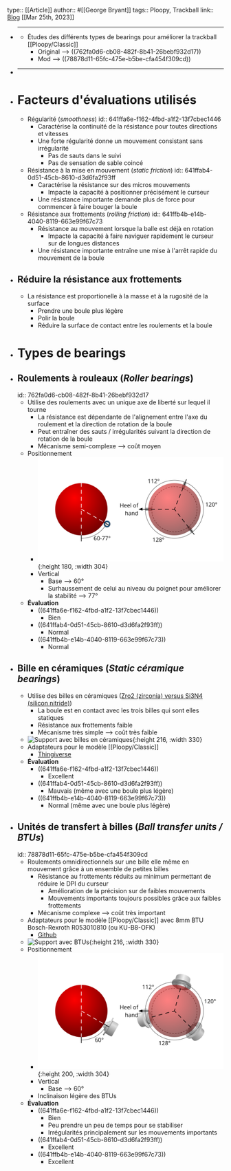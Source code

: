 type:: [[Article]]
author:: #[[George Bryant]]
tags:: Ploopy, Trackball
link:: [Blog](https://www.gbryant.co.uk/posts/2021-02-15_ploopy-trackball/post.html)
[[Mar 25th, 2023]]

- ***
	- Études des différents types de bearings pour améliorer la trackball [[Ploopy/Classic]]
		- Original --> ((762fa0d6-cb08-482f-8b41-26bebf932d17))
		- Mod --> ((78878d11-65fc-475e-b5be-cfa454f309cd))
- ***
- # Facteurs d'évaluations utilisés
	- Régularité (*smoothness*)
	  id:: 641ffa6e-f162-4fbd-a1f2-13f7cbec1446
		- Caractérise la continuité de la résistance pour toutes directions et vitesses
		- Une forte régularité donne un mouvement consistant sans irrégularité
			- Pas de sauts dans le suivi
			- Pas de sensation de sable coincé
	- Résistance à la mise en mouvement (*static friction*)
	  id:: 641ffab4-0d51-45cb-8610-d3d6fa2f93ff
		- Caractérise la résistance sur des micros mouvements
			- Impacte la capacité à positionner précisément le curseur
		- Une résistance importante demande plus de force pour commencer à faire bouger la boule
	- Résistance aux frottements (*rolling friction*)
	  id:: 641ffb4b-e14b-4040-8119-663e99f67c73
		- Résistance au mouvement lorsque la balle est déjà en rotation
			- Impacte la capacité à faire naviguer rapidement le curseur sur de longues distances
		- Une résistance importante entraîne une mise à l'arrêt rapide du mouvement de la boule
- ## Réduire la résistance aux frottements
	- La résistance est proportionelle à la masse et à la rugosité de la surface
		- Prendre une boule plus légère
		- Polir la boule
		- Réduire la surface de contact entre les roulements et la boule
- # Types de bearings
- ## Roulements à rouleaux (*Roller bearings*)
  id:: 762fa0d6-cb08-482f-8b41-26bebf932d17
	- Utilise des roulements avec un unique axe de liberté sur lequel il tourne
		- La résistance est dépendante de l'alignement entre l'axe du roulement et la direction de rotation de la boule
		- Peut entraîner des sauts / irrégularités suivant la direction de rotation de la boule
		- Mécanisme semi-complexe --> coût moyen
	- Positionnement
		- ![Roller_bearings_agencement.png](../assets/Roller_bearings_agencement_1679773909456_0.png){:height 180, :width 304}
		- Vertical
			- Base --> 60°
			- Surhaussement de celui au niveau du poignet pour améliorer la stabilité --> 77°
	- **Évaluation**
		- ((641ffa6e-f162-4fbd-a1f2-13f7cbec1446))
			- Bien
		- ((641ffab4-0d51-45cb-8610-d3d6fa2f93ff))
			- Normal
		- ((641ffb4b-e14b-4040-8119-663e99f67c73))
			- Normal
- ## Bille en céramiques (*Static céramique bearings*)
	- Utilise des billes en céramiques ([Zro2 (zirconia) versus Si3N4 (silicon nitride)](https://prokcssmedia.blob.core.windows.net/sys-master-images/hb2/haf/9263251816478/ceramic-bearing-selection-guide.pdf))
		- La boule est en contact avec les trois billes qui sont elles statiques
		- Résistance aux frottements faible
		- Mécanisme très simple --> coût très faible
	- ![Support avec billes en céramiques](https://www.gbryant.co.uk/posts/2021-02-15_ploopy-trackball/img/2021-02-08_0001.jpg){:height 216, :width 330}
	- Adaptateurs pour le modèle [[Ploopy/Classic]]
		- [Thingiverse](https://www.thingiverse.com/thing:4650448)
	- **Évaluation**
		- ((641ffa6e-f162-4fbd-a1f2-13f7cbec1446))
			- Excellent
		- ((641ffab4-0d51-45cb-8610-d3d6fa2f93ff))
			- Mauvais (même avec une boule plus légère)
		- ((641ffb4b-e14b-4040-8119-663e99f67c73))
			- Normal (même avec une boule plus légère)
- ## Unités de transfert à billes (*Ball transfer units / BTUs*)
  id:: 78878d11-65fc-475e-b5be-cfa454f309cd
	- Roulements omnidirectionnels sur une bille elle même en mouvement grâce à un ensemble de petites billes
		- Résistance au frottements réduits au minimum permettant de réduire le DPI du curseur
			- Amélioration de la précision sur de faibles mouvements
			- Mouvements importants toujours possibles grâce aux faibles frottements
		- Mécanisme complexe --> coût très important
	- Adaptateurs pour le modèle [[Ploopy/Classic]] avec 8mm BTU Bosch-Rexroth R053010810 (ou KU-B8-OFK)
		- [Github](https://github.com/ploopyco/classic-trackball/tree/master/hardware/Mechanicals-BTU-Mod)
	- ![Support avec BTUs](https://www.gbryant.co.uk/posts/2021-02-15_ploopy-trackball/img/2021-02-08_0006.jpg){:height 216, :width 330}
	- Positionnement
		- ![BTU_bearings_agencement.png](../assets/BTU_bearings_agencement_1679774067146_0.png){:height 200, :width 304}
		- Vertical
			- Base --> 60°
		- Inclinaison légère des BTUs
	- **Évaluation**
		- ((641ffa6e-f162-4fbd-a1f2-13f7cbec1446))
			- Bien
			- Peu prendre un peu de temps pour se stabiliser
			- Irrégularités principalement sur les mouvements importants
		- ((641ffab4-0d51-45cb-8610-d3d6fa2f93ff))
			- Excellent
		- ((641ffb4b-e14b-4040-8119-663e99f67c73))
			- Excellent